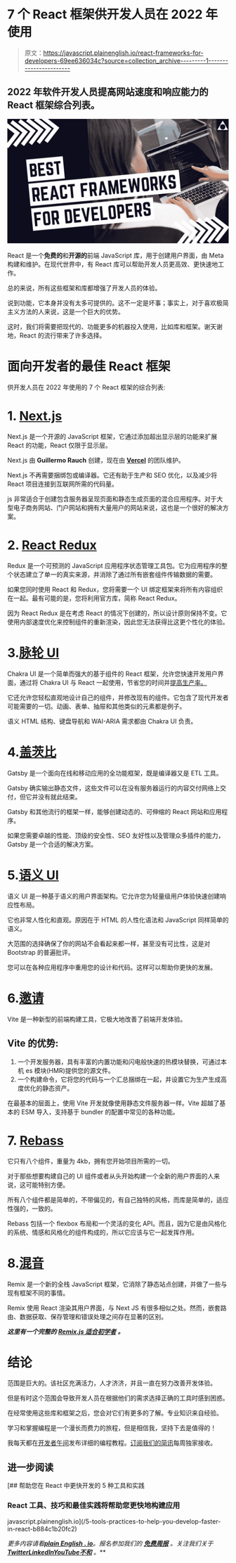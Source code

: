 # 7 个 React 框架供开发人员在 2022 年使用

> 原文：<https://javascript.plainenglish.io/react-frameworks-for-developers-69ee636034c?source=collection_archive---------1----------------------->

## 2022 年软件开发人员提高网站速度和响应能力的 React 框架综合列表。

![](img/3075a086160ef83bac80026aa6063f2a.png)

React 是一个**免费的**和**开源的**前端 JavaScript 库，用于创建用户界面，由 Meta 构建和维护。在现代世界中，有 React 库可以帮助开发人员更高效、更快速地工作。

总的来说，所有这些框架和库都增强了开发人员的体验。

说到功能，它本身并没有太多可提供的。这不一定是坏事；事实上，对于喜欢极简主义方法的人来说，这是一个巨大的优势。

这时，我们将需要把现代的、功能更多的机器投入使用，比如库和框架。谢天谢地，React 的流行带来了许多选择。

# 面向开发者的最佳 React 框架

供开发人员在 2022 年使用的 7 个 React 框架的综合列表:

# 1. [Next.js](https://nextjs.org/?ref=developernoon.com)

Next.js 是一个开源的 JavaScript 框架，它通过添加超出显示层的功能来扩展 React 的功能，React 仅限于显示层。

Next.js 由 **Guillermo Rauch** 创建，现在由 [**Vercel**](http://vercel.com) 的团队维护。

Next.js 不再需要捆绑包或编译器。它还有助于生产和 SEO 优化，以及减少将 React 项目连接到互联网所需的代码量。

js 非常适合于创建包含服务器呈现页面和静态生成页面的混合应用程序。对于大型电子商务网站、门户网站和拥有大量用户的网站来说，这也是一个很好的解决方案。

# 2. [React Redux](https://react-redux.js.org/?ref=developernoon.com)

Redux 是一个可预测的 JavaScript 应用程序状态管理工具包。它为应用程序的整个状态建立了单一的真实来源，并消除了通过所有嵌套组件传输数据的需要。

如果您同时使用 React 和 Redux，您将需要一个 UI 绑定框架来将所有内容组织在一起。最有可能的是，您将利用官方库，简称 React Redux。

因为 React Redux 是在考虑 React 的情况下创建的，所以设计原则保持不变。它使用内部速度优化来控制组件的重新渲染，因此您无法获得比这更个性化的体验。

# 3.[脉轮 UI](https://chakra-ui.com/?ref=developernoon.com)

Chakra UI 是一个简单而强大的基于组件的 React 框架，允许您快速开发用户界面，通过将 Chakra UI 与 React 一起使用，节省您的时间并[提高生产率。](https://www.developernoon.com/chakra-ui-with-react/)

它还允许您轻松直观地设计自己的组件，并修改现有的组件。它包含了现代开发者可能需要的一切。动画、表单、抽屉和其他类似的元素都是例子。

语义 HTML 结构、键盘导航和 WAI-ARIA 需求都由 Chakra UI 负责。

# 4.[盖茨比](https://www.gatsbyjs.com/?ref=developernoon.com)

Gatsby 是一个面向在线和移动应用的全功能框架，既是编译器又是 ETL 工具。

Gatsby 确实输出静态文件，这些文件可以在没有服务器运行的内容交付网络上交付，但它并没有就此结束。

Gatsby 和其他流行的框架一样，能够创建动态的、可伸缩的 React 网站和应用程序。

如果您需要卓越的性能、顶级的安全性、SEO 友好性以及管理众多插件的能力，Gatsby 是一个合适的解决方案。

# 5.[语义 UI](https://semantic-ui.com/?ref=developernoon.com)

语义 UI 是一种基于语义的用户界面架构。它允许您为轻量级用户体验快速创建响应性布局。

它也非常人性化和直观。原因在于 HTML 的人性化语法和 JavaScript 同样简单的语义。

大范围的选择确保了你的网站不会看起来都一样，甚至没有可比性，这是对 Bootstrap 的普遍批评。

您可以在各种应用程序中重用您的设计和代码。这样可以帮助你更快的发展。

# 6.[邀请](https://vitejs.dev/?ref=developernoon.com)

Vite 是一种新型的前端构建工具，它极大地改善了前端开发体验。

## Vite 的优势:

1.  一个开发服务器，具有丰富的内置功能和闪电般快速的热模块替换，可通过本机 es 模块(HMR)提供您的源文件。
2.  一个构建命令，它将您的代码与一个汇总捆绑在一起，并设置它为生产生成高度优化的静态资产。

在最基本的层面上，使用 Vite 开发就像使用静态文件服务器一样。Vite 超越了基本的 ESM 导入，支持基于 bundler 的配置中常见的各种功能。

# 7. [Rebass](https://rebassjs.org/?ref=developernoon.com)

它只有八个组件，重量为 4kb，拥有您开始项目所需的一切。

对于那些想要构建自己的 UI 组件或者从头开始构建一个全新的用户界面的人来说，这可能特别方便。

所有八个组件都是简单的，不带偏见的，有自己独特的风格，而库是简单的，适应性强的，一致的。

Rebass 包括一个 flexbox 布局和一个灵活的变化 API。而且，因为它是由风格化的系统、情感和风格化的组件构成的，所以它应该与它一起发挥作用。

# 8.[混音](https://remix.run/)

Remix 是一个新的全栈 JavaScript 框架，它消除了静态站点创建，并做了一些与现有框架不同的事情。

Remix 使用 React 渲染其用户界面，与 Next JS 有很多相似之处。然而，嵌套路由、数据获取、保存管理和错误处理之间存在显著的区别。

***这里有一个完整的*** [***Remix.js 适合初学者***](https://www.developernoon.com/guide-for-remix-js/) ***。***

# 结论

范围是巨大的。该社区充满活力，人才济济，并且一直在努力改善开发体验。

但是有时这个范围会导致开发人员在根据他们的需求选择正确的工具时感到困惑。

在经常使用这些库和框架之后，您会对它们有更多的了解。专业知识来自经验。

学习和掌握编程是一个漫长而费力的旅程，但是相信我，坚持下去是值得的！

我每天都在[开发者午间](https://www.developernoon.com/)发布详细的编程教程。[订阅我们的简讯](https://www.developernoon.com/complete-guide-to-html-frameworks/#/portal)每周独家接收。

## 进一步阅读

[](/5-tools-practices-to-help-you-develop-faster-in-react-b884c1b20fc2) [## 帮助您在 React 中更快开发的 5 种工具和实践

### React 工具、技巧和最佳实践将帮助您更快地构建应用

javascript.plainenglish.io](/5-tools-practices-to-help-you-develop-faster-in-react-b884c1b20fc2) 

*更多内容请看*[***plain English . io***](https://plainenglish.io/)*。报名参加我们的* [***免费周报***](http://newsletter.plainenglish.io/) *。关注我们关于*[***Twitter***](https://twitter.com/inPlainEngHQ)[***LinkedIn***](https://www.linkedin.com/company/inplainenglish/)*[***YouTube***](https://www.youtube.com/channel/UCtipWUghju290NWcn8jhyAw)*[***不和***](https://discord.gg/GtDtUAvyhW) *。***